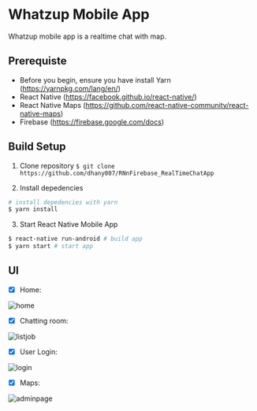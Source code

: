 # Whatzup Mobile App 
Whatzup mobile app is a realtime chat with map.

## Prerequiste
* Before you begin, ensure you have install Yarn (https://yarnpkg.com/lang/en/)
* React Native (https://facebook.github.io/react-native/)
* React Native Maps (https://github.com/react-native-community/react-native-maps)
* Firebase (https://firebase.google.com/docs)

## Build Setup

1. Clone repository
   `$ git clone https://github.com/dhany007/RNnFirebase_RealTimeChatApp`

2. Install depedencies

```bash
# install depedencies with yarn
$ yarn install
```

3. Start React Native Mobile App

```bash
$ react-native run-android # build app
$ yarn start # start app
```
## UI
- [x] Home:

![home](/assets/6.png)

- [x] Chatting room:

![listjob](/assets/7.png)

- [x] User Login:

![login](/assets/5.png)

- [x] Maps:

![adminpage](/assets/8.png)
